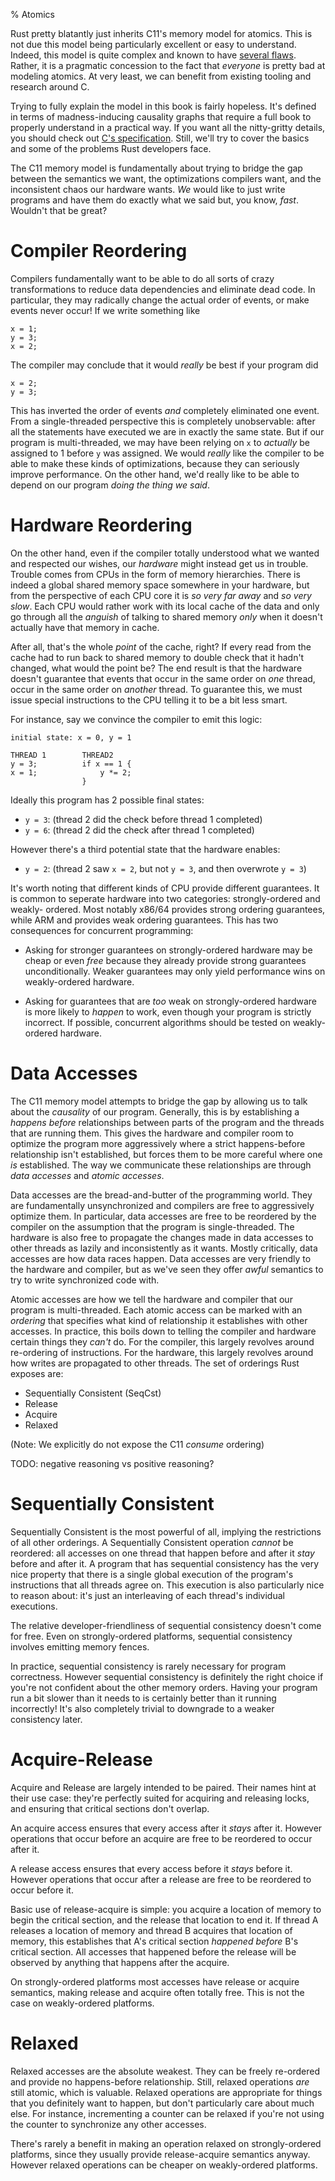 % Atomics

Rust pretty blatantly just inherits C11's memory model for atomics. This is not
due this model being particularly excellent or easy to understand. Indeed, this
model is quite complex and known to have [several flaws][C11-busted]. Rather,
it is a pragmatic concession to the fact that *everyone* is pretty bad at modeling
atomics. At very least, we can benefit from existing tooling and research around
C.

Trying to fully explain the model in this book is fairly hopeless. It's defined
in terms of madness-inducing causality graphs that require a full book to properly
understand in a practical way. If you want all the nitty-gritty details, you
should check out [C's specification][C11-model]. Still, we'll try to cover the
basics and some of the problems Rust developers face.

The C11 memory model is fundamentally about trying to bridge the gap between
the semantics we want, the optimizations compilers want, and the inconsistent
chaos our hardware wants. *We* would like to just write programs and have them
do exactly what we said but, you know, *fast*. Wouldn't that be great?




# Compiler Reordering

Compilers fundamentally want to be able to do all sorts of crazy transformations
to reduce data dependencies and eliminate dead code. In particular, they may
radically change the actual order of events, or make events never occur! If we
write something like

```rust,ignore
x = 1;
y = 3;
x = 2;
```

The compiler may conclude that it would *really* be best if your program did

```rust,ignore
x = 2;
y = 3;
```

This has inverted the order of events *and* completely eliminated one event. From
a single-threaded perspective this is completely unobservable: after all the
statements have executed we are in exactly the same state. But if our program is
multi-threaded, we may have been relying on `x` to *actually* be assigned to 1 before
`y` was assigned. We would *really* like the compiler to be able to make these kinds
of optimizations, because they can seriously improve performance. On the other hand,
we'd really like to be able to depend on our program *doing the thing we said*.




# Hardware Reordering

On the other hand, even if the compiler totally understood what we wanted and
respected our wishes, our *hardware* might instead get us in trouble. Trouble comes
from CPUs in the form of memory hierarchies. There is indeed a global shared memory
space somewhere in your hardware, but from the perspective of each CPU core it is
*so very far away* and *so very slow*. Each CPU would rather work with its local
cache of the data and only go through all the *anguish* of talking to shared
memory *only* when it doesn't actually have that memory in cache.

After all, that's the whole *point* of the cache, right? If every read from the
cache had to run back to shared memory to double check that it hadn't changed,
what would the point be? The end result is that the hardware doesn't guarantee
that events that occur in the same order on *one* thread, occur in the same order
on *another* thread. To guarantee this, we must issue special instructions to
the CPU telling it to be a bit less smart.

For instance, say we convince the compiler to emit this logic:

```text
initial state: x = 0, y = 1

THREAD 1        THREAD2
y = 3;          if x == 1 {
x = 1;              y *= 2;
                }
```

Ideally this program has 2 possible final states:

* `y = 3`: (thread 2 did the check before thread 1 completed)
* `y = 6`: (thread 2 did the check after thread 1 completed)

However there's a third potential state that the hardware enables:

* `y = 2`: (thread 2 saw `x = 2`, but not `y = 3`, and then overwrote `y = 3`)

It's worth noting that different kinds of CPU provide different guarantees. It
is common to seperate hardware into two categories: strongly-ordered and weakly-
ordered. Most notably x86/64 provides strong ordering guarantees, while ARM and
provides weak ordering guarantees. This has two consequences for
concurrent programming:

* Asking for stronger guarantees on strongly-ordered hardware may be cheap or
  even *free* because they already provide strong guarantees unconditionally.
  Weaker guarantees may only yield performance wins on weakly-ordered hardware.

* Asking for guarantees that are *too* weak on strongly-ordered hardware
  is more likely to *happen* to work, even though your program is strictly
  incorrect. If possible, concurrent algorithms should be tested on
  weakly-ordered hardware.





# Data Accesses

The C11 memory model attempts to bridge the gap by allowing us to talk about
the *causality* of our program. Generally, this is by establishing a
*happens before* relationships between parts of the program and the threads
that are running them. This gives the hardware and compiler room to optimize the
program more aggressively where a strict happens-before relationship isn't
established, but forces them to be more careful where one *is* established.
The way we communicate these relationships are through *data accesses* and
*atomic accesses*.

Data accesses are the bread-and-butter of the programming world. They are
fundamentally unsynchronized and compilers are free to aggressively optimize
them. In particular, data accesses are free to be reordered by the compiler
on the assumption that the program is single-threaded. The hardware is also free
to propagate the changes made in data accesses to other threads
as lazily and inconsistently as it wants. Mostly critically, data accesses are
how data races happen. Data accesses are very friendly to the hardware and
compiler, but as we've seen they offer *awful* semantics to try to
write synchronized code with.

Atomic accesses are how we tell the hardware and compiler that our program is
multi-threaded. Each atomic access can be marked with
an *ordering* that specifies what kind of relationship it establishes with
other accesses. In practice, this boils down to telling the compiler and hardware
certain things they *can't* do. For the compiler, this largely revolves
around re-ordering of instructions. For the hardware, this largely revolves
around how writes are propagated to other threads. The set of orderings Rust
exposes are:

* Sequentially Consistent (SeqCst)
* Release
* Acquire
* Relaxed

(Note: We explicitly do not expose the C11 *consume* ordering)

TODO: negative reasoning vs positive reasoning?




# Sequentially Consistent

Sequentially Consistent is the most powerful of all, implying the restrictions
of all other orderings. A Sequentially Consistent operation *cannot*
be reordered: all accesses on one thread that happen before and after it *stay*
before and after it. A program that has sequential consistency has the very nice
property that there is a single global execution of the program's instructions
that all threads agree on. This execution is also particularly nice to reason
about: it's just an interleaving of each thread's individual executions.

The relative developer-friendliness of sequential consistency doesn't come for
free. Even on strongly-ordered platforms, sequential consistency involves
emitting memory fences.

In practice, sequential consistency is rarely necessary for program correctness.
However sequential consistency is definitely the right choice if you're not
confident about the other memory orders. Having your program run a bit slower
than it needs to is certainly better than it running incorrectly! It's also
completely trivial to downgrade to a weaker consistency later.




# Acquire-Release

Acquire and Release are largely intended to be paired. Their names hint at
their use case: they're perfectly suited for acquiring and releasing locks,
and ensuring that critical sections don't overlap.

An acquire access ensures that every access after it *stays* after it. However
operations that occur before an acquire are free to be reordered to occur after
it.

A release access ensures that every access before it *stays* before it. However
operations that occur after a release are free to be reordered to occur before
it.

Basic use of release-acquire is simple: you acquire a location of memory to
begin the critical section, and the release that location to end it. If
thread A releases a location of memory and thread B acquires that location of
memory, this establishes that A's critical section *happened before* B's
critical section. All accesses that happened before the release will be observed
by anything that happens after the acquire.

On strongly-ordered platforms most accesses have release or acquire semantics,
making release and acquire often totally free. This is not the case on
weakly-ordered platforms.




# Relaxed

Relaxed accesses are the absolute weakest. They can be freely re-ordered and
provide no happens-before relationship. Still, relaxed operations *are* still
atomic, which is valuable. Relaxed operations are appropriate for things that
you definitely want to happen, but don't particularly care about much else. For
instance, incrementing a counter can be relaxed if you're not using the
counter to synchronize any other accesses.

There's rarely a benefit in making an operation relaxed on strongly-ordered
platforms, since they usually provide release-acquire semantics anyway. However
relaxed operations can be cheaper on weakly-ordered platforms.





[C11-busted]: http://plv.mpi-sws.org/c11comp/popl15.pdf
[C11-model]: http://en.cppreference.com/w/c/atomic/memory_order
